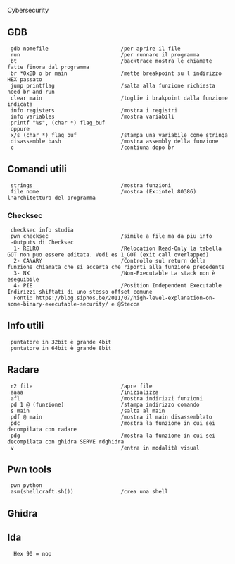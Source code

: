 <p>Cybersecurity</p>


## GDB
     gdb nomefile                       /per aprire il file
     run                                /per runnare il programma
     bt                                 /backtrace mostra le chiamate fatte finora dal programma
     br *0xBD o br main                 /mette breakpoint su l indirizzo HEX passato
     jump printflag                     /salta alla funzione richiesta need br and run
     clear main                         /toglie i brakpoint dalla funzione indicata
     info registers                     /mostra i registri
     info variables                     /mostra variabili
     printf "%s", (char *) flag_buf 
     oppure 
     x/s (char *) flag_buf              /stampa una variabile come stringa
     disassemble bash                   /mostra assembly della funzione
     c                                  /contiuna dopo br
## Comandi utili
     strings                            /mostra funzioni
     file nome                          /mostra (Ex:intel 80386) l'architettura del programma
     
     
### Checksec
     checksec info studia
     pwn checksec                       /simile a file ma da piu info
     -Outputs di Checksec
      1- RELRO                          /Relocation Read-Only la tabella GOT non puo essere editata. Vedi es 1_GOT (exit call overlapped)
      2- CANARY                         /Controllo sul return della funzione chiamata che si accerta che riporti alla funzione precedente
      3- NX                             /Non-Executable La stack non è eseguibile
      4- PIE                            /Position Independent Executable Indirizzi shiftati di uno stesso offset comune
      Fonti: https://blog.siphos.be/2011/07/high-level-explanation-on-some-binary-executable-security/ e @Stecca
     
## Info utili

     puntatore in 32bit è grande 4bit
     puntatore in 64bit è grande 8bit

 
## Radare
     r2 file                            /apre file
     aaaa                               /inizializza
     afl                                /mostra indirizzi funzioni
     pd 1 @ (funzione)                  /stampa indirizzo comando
     s main                             /salta al main
     pdf @ main                         /mostra il main disassemblato
     pdc                                /mostra la funzione in cui sei decompilata con radare
     pdg                                /mostra la funzione in cui sei decompilata con ghidra SERVE rdghidra
     v                                  /entra in modalità visual
## Pwn tools
     pwn python
     asm(shellcraft.sh())               /crea una shell 

 
## Ghidra
 
## Ida

      Hex 90 = nop
